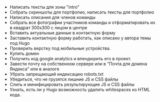 * Написать тексты для зоны "intro"
* Собрать скриншоты для портфолио, написать тексты для портфолио
* Написать описания для членов команды
* Собрать все фотографии участников команды и отформатировать их в квадрат 300х300 с лицом в центре
* Вставить актуальные данные в контактную форму
* Заставить контактную форму работать, как описано у автора темы под Hugo
* Проверить верстку под мобильные устройства.
* Купить домен
* Получить код google analytics и впендюрить его в проект.
* Завести почту на собственном сервере или в "Почта для домена Яндекса" или в аналоге
* Убрать запрещающий индексацию robots.txt
* Убедиться, что не грузятся лишние JS и CSS файлы
* Слить и минифицировать результирующие JS и CSS файлы
* Узнать, есть ли у Hugo возможность удалить whitespaces из HTML кода.